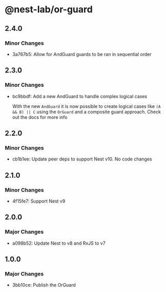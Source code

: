 # @nest-lab/or-guard

## 2.4.0

### Minor Changes

- 3a767b5: Allow for AndGuard guards to be ran in sequential order

## 2.3.0

### Minor Changes

- bc9bbdf: Add a new AndGuard to handle complex logical cases

  With the new `AndGuard` it is now possible to create logical cases like
  `(A && B) || C` using the `OrGuard` and a composite guard approach. Check out
  the docs for more info

## 2.2.0

### Minor Changes

- cb1b1ee: Update peer deps to support Nest v10. No code changes

## 2.1.0

### Minor Changes

- 4f15fe7: Support Nest v9

## 2.0.0

### Major Changes

- a098b52: Update Nest to v8 and RxJS to v7

## 1.0.0

### Major Changes

- 3bb10ce: Publish the OrGuard
